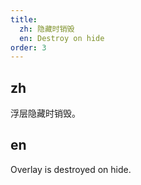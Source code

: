 ```yaml
---
title:
  zh: 隐藏时销毁
  en: Destroy on hide
order: 3
---
```


## zh

浮层隐藏时销毁。

## en

Overlay is destroyed on hide.
